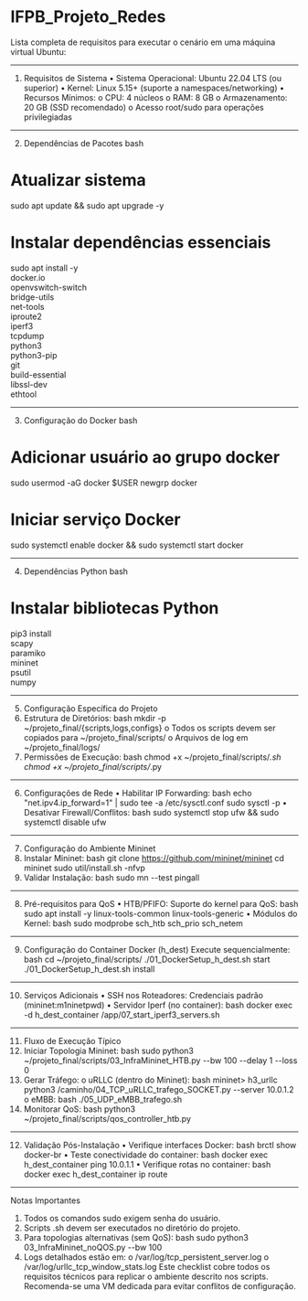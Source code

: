 # IFPB_Projeto_Redes
Lista completa de requisitos para executar o cenário em uma máquina virtual Ubuntu:
________________________________________
1. Requisitos de Sistema
•	Sistema Operacional: Ubuntu 22.04 LTS (ou superior)
•	Kernel: Linux 5.15+ (suporte a namespaces/networking)
•	Recursos Mínimos:
o	CPU: 4 núcleos
o	RAM: 8 GB
o	Armazenamento: 20 GB (SSD recomendado)
o	Acesso root/sudo para operações privilegiadas
________________________________________
2. Dependências de Pacotes
bash
# Atualizar sistema
sudo apt update && sudo apt upgrade -y

# Instalar dependências essenciais
sudo apt install -y \
  docker.io \
  openvswitch-switch \
  bridge-utils \
  net-tools \
  iproute2 \
  iperf3 \
  tcpdump \
  python3 \
  python3-pip \
  git \
  build-essential \
  libssl-dev \
  ethtool
________________________________________
3. Configuração do Docker
bash
# Adicionar usuário ao grupo docker
sudo usermod -aG docker $USER
newgrp docker

# Iniciar serviço Docker
sudo systemctl enable docker && sudo systemctl start docker
________________________________________
4. Dependências Python
bash
# Instalar bibliotecas Python
pip3 install \
  scapy \
  paramiko \
  mininet \
  psutil \
  numpy
________________________________________
5. Configuração Específica do Projeto
1.	Estrutura de Diretórios:
bash
mkdir -p ~/projeto_final/{scripts,logs,configs}
o	Todos os scripts devem ser copiados para ~/projeto_final/scripts/
o	Arquivos de log em ~/projeto_final/logs/
2.	Permissões de Execução:
bash
chmod +x ~/projeto_final/scripts/*.sh
chmod +x ~/projeto_final/scripts/*.py
________________________________________
6. Configurações de Rede
•	Habilitar IP Forwarding:
bash
echo "net.ipv4.ip_forward=1" | sudo tee -a /etc/sysctl.conf
sudo sysctl -p
•	Desativar Firewall/Conflitos:
bash
sudo systemctl stop ufw && sudo systemctl disable ufw
________________________________________
7. Configuração do Ambiente Mininet
1.	Instalar Mininet:
bash
git clone https://github.com/mininet/mininet
cd mininet
sudo util/install.sh -nfvp
2.	Validar Instalação:
bash
sudo mn --test pingall
________________________________________
8. Pré-requisitos para QoS
•	HTB/PFIFO: Suporte do kernel para QoS:
bash
sudo apt install -y linux-tools-common linux-tools-generic
•	Módulos do Kernel:
bash
sudo modprobe sch_htb sch_prio sch_netem
________________________________________
9. Configuração do Container Docker (h_dest)
Execute sequencialmente:
bash
cd ~/projeto_final/scripts/
./01_DockerSetup_h_dest.sh start
./01_DockerSetup_h_dest.sh install
________________________________________
10. Serviços Adicionais
•	SSH nos Roteadores: Credenciais padrão (mininet:m1ninetpwd)
•	Servidor Iperf (no container):
bash
docker exec -d h_dest_container /app/07_start_iperf3_servers.sh
________________________________________
11. Fluxo de Execução Típico
1.	Iniciar Topologia Mininet:
bash
sudo python3 ~/projeto_final/scripts/03_InfraMininet_HTB.py --bw 100 --delay 1 --loss 0
2.	Gerar Tráfego:
o	uRLLC (dentro do Mininet):
bash
mininet> h3_urllc python3 /caminho/04_TCP_uRLLC_trafego_SOCKET.py --server 10.0.1.2
o	eMBB:
bash
./05_UDP_eMBB_trafego.sh
3.	Monitorar QoS:
bash
python3 ~/projeto_final/scripts/qos_controller_htb.py
________________________________________
12. Validação Pós-Instalação
•	Verifique interfaces Docker:
bash
brctl show docker-br
•	Teste conectividade do container:
bash
docker exec h_dest_container ping 10.0.1.1
•	Verifique rotas no container:
bash
docker exec h_dest_container ip route
________________________________________
Notas Importantes
1.	Todos os comandos sudo exigem senha do usuário.
2.	Scripts .sh devem ser executados no diretório do projeto.
3.	Para topologias alternativas (sem QoS):
bash
sudo python3 03_InfraMininet_noQOS.py --bw 100
4.	Logs detalhados estão em:
o	/var/log/tcp_persistent_server.log
o	/var/log/urllc_tcp_window_stats.log
Este checklist cobre todos os requisitos técnicos para replicar o ambiente descrito nos scripts. Recomenda-se uma VM dedicada para evitar conflitos de configuração.


